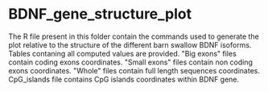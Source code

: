 # BDNF_gene_structure_plot

The R file present in this folder contain the commands used to generate the plot relative to the structure of the different barn swallow BDNF isoforms.  <br />
Tables contaning all computed values are provided. "Big exons" files contain coding exons coordinates. "Small exons" files contain non coding exons coordinates. "Whole" files contain full length sequences coordinates.  <br />
CpG_islands file contains CpG islands coordinates within BDNF gene.
